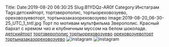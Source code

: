 Title:
Date:2019-08-20 06:30:25
Slug:B1YDQz-AR0f
Category:Инстаграм
Tags:детскийторт, тортзверополис, тортыореховозуево, ореховозуевоторт, тортыназаказореховозуево
image:2019-08-20_06-30-25_UTC_1_tntl.jpg
Торт по мотивам мультфильма  Зверополис. 
Красный бархат с кремом чиз и клубничным муссом на белом шоколаде.
[детскийторт]({tag}детскийторт) [тортзверополис]({tag}тортзверополис) [тортыореховозуево]({tag}тортыореховозуево) [ореховозуевоторт]({tag}ореховозуевоторт) [тортыназаказореховозуево]({tag}тортыназаказореховозуево)
![instagram]({attach}images/2019-08-20_06-30-25_UTC_1.jpg)
![instagram]({attach}images/2019-08-20_06-30-25_UTC_2.jpg)
